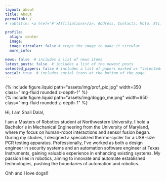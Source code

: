 ```yaml
---
layout: about
title: About
permalink: /
# subtitle: <a href='#'>Affiliations</a>. Address. Contacts. Moto. Etc.

profile:
  align: center
  image: 
  image_circular: false # crops the image to make it circular
  more_info: 

news: false  # includes a list of news items
latest_posts: false  # includes a list of the newest posts
selected_papers: false # includes a list of papers marked as "selected={true}"
social: true  # includes social icons at the bottom of the page
---
```

<div class="row justify-content-sm-center">
<div class="col-sm-4 mt-3 mt-md-0">
        {% include figure.liquid path="assets/img/prof_pic.jpg" width=350 class="img-fluid rounded z-depth-1" %}
    </div>
    <div class="col-sm-8 mt-3 mt-md-0">
        {% include figure.liquid path="assets/img/doggo_me.png" width=650 class="img-fluid rounded z-depth-1" %}
    </div>
    
</div>

Hi, I am Shail Dalal, 

I am a Masters of Robotics student at Northwestern University. I hold a Bachelor's in Mechanical Engineering from the University of Maryland, where my focus on human-robot interactions and sensor fusion began. During my studies, I designed a specialized thermo-cycler for a USB-size PCR testing apparatus. Professionally, I've worked as both a design engineer in security systems and an automation software engineer at Texas Instruments, gaining valuable experience in enhancing existing systems. My passion lies in robotics, aiming to innovate and automate established technologies, pushing the boundaries of automation and robotics.

Ohh and I love dogs!!